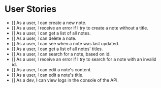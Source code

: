 # User Stories

- [] As a user, I can create a new note.
- [] As a user, I receive an error if I try to create a note without a title.
- [] As a user, I can get a list of all notes.
- [] As a user, I can delete a note.
- [] As a user, I can see when a note was last updated.
- [] As a user, I can get a list of all notes' titles.
- [] As a user, I can search for a note, based on id.
- [] As a user, I receive an error if I try to search for a note with an invalid id.
- [] As a user, I can edit a note's content.
- [] As a user, I can edit a note's title.
- [] As a dev, I can view logs in the console of the API.
